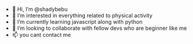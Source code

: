 - 👋 Hi, I’m @shadybebu
- 👀 I’m interested in everything related to physical activity 
- 🌱 I’m currently learning javascript along with python 
- 💞️ I’m looking to collaborate with fellow devs who are beginner like me 
- 📫 you cant contact me 

<!---
shadybebu/shadybebu is a ✨ special ✨ repository because its `README.md` (this file) appears on your GitHub profile.
You can click the Preview link to take a look at your changes.
--->
